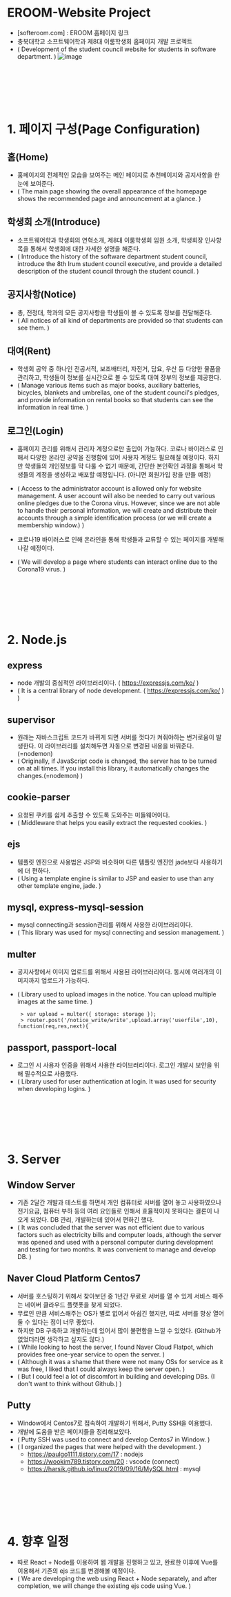 # EROOM-Website Project
- [softeroom.com] : EROOM 홈페이지 링크
- 충북대학교 소프트웨어학과 제8대 이룸학생회 홈페이지 개발 프로젝트
- ( Development of the student council website for students in software department. )
![image](https://user-images.githubusercontent.com/43461426/90965873-1cdd0500-e507-11ea-8658-840bddb440c8.png)
<br/>
<br/>
<br/>
<br/>
<br/>  

# 1. 페이지 구성(Page Configuration)
## 홈(Home)
- 홈페이지의 전체적인 모습을 보여주는 메인 페이지로 추천페이지와 공지사항을 한눈에 보여준다.
- ( The main page showing the overall appearance of the homepage shows the recommended page and announcement at a glance. )

## 학생회 소개(Introduce)
- 소프트웨어학과 학생회의 연혁소개, 제8대 이룸학생회 임원 소개, 학생회장 인사항목을 통해서 학생회에 대한 자세한 설명을 해준다.
- ( Introduce the history of the software department student council, introduce the 8th Irum student council executive, and provide a detailed description of the student council through the student council. )

## 공지사항(Notice)
- 총, 전정대, 학과의 모든 공지사항을 학생들이 볼 수 있도록 정보를 전달해준다.
- ( All notices of all kind of departments are provided so that students can see them. )

## 대여(Rent)
- 학생회 공약 중 하나인 전공서적, 보조배터리, 자전거, 담요, 우산 등 다양한 물품을 관리하고, 학생들이 정보를 실시간으로 볼 수 있도록 대여 장부의 정보를 제공한다. 
- ( Manage various items such as major books, auxiliary batteries, bicycles, blankets and umbrellas, one of the student council's pledges, and provide information on rental books so that students can see the information in real time. )

## 로그인(Login)
- 홈페이지 관리를 위해서 관리자 계정으로만 출입이 가능하다. 코로나 바이러스로 인해서 다양한 온라인 공약을 진행함에 있어 사용자 계정도 필요해질 예정이다. 하지만 학생들의 개인정보를 막 다룰 수 없기 때문에, 간단한 본인확인 과정을 통해서 학생들의 계정을 생성하고 배포할 예정입니다. (아니면 회원가입 창을 만들 예정)
- ( Access to the administrator account is allowed only for website management. A user account will also be needed to carry out various online pledges due to the Corona virus. However, since we are not able to handle their personal information, we will create and distribute their accounts through a simple identification process (or we will create a membership window.) )

- 코로나19 바이러스로 인해 온라인을 통해 학생들과 교류할 수 있는 페이지를 개발해 나갈 예정이다. 
- ( We will develop a page where students can interact online due to the Corona19 virus. )
<br/>
<br/>
<br/>
<br/>
<br/>  

# 2. Node.js
## express
- node 개발의 중심적인 라이브러리이다. ( https://expressjs.com/ko/ )
- ( It is a central library of node development. ( https://expressjs.com/ko/ ) )
## supervisor
- 원래는 자바스크립트 코드가 바뀌게 되면 서버를 껏다가 켜줘야하는 번거로움이 발생한다. 이 라이브러리를 설치해두면 자동으로 변경된 내용을 바꿔준다.(=nodemon)
- ( Originally, if JavaScript code is changed, the server has to be turned on at all times. If you install this library, it automatically changes the changes.(=nodemon) )

## cookie-parser
- 요청된 쿠키를 쉽게 추출할 수 있도록 도와주는 미들웨어이다.
- ( Middleware that helps you easily extract the requested cookies. )

## ejs
- 템플릿 엔진으로 사용법은 JSP와 비슷하며 다른 템플릿 엔진인 jade보다 사용하기에 더 편하다.
- ( Using a template engine is similar to JSP and easier to use than any other template engine, jade. )

## mysql, express-mysql-session
- mysql connecting과 session관리를 위해서 사용한 라이브러리이다.
- ( This library was used for mysql connecting and session management. )

## multer
- 공지사항에서 이미지 업로드를 위해서 사용된 라이브러리이다. 동시에 여러개의 이미지까지 업로드가 가능하다.
- ( Library used to upload images in the notice. You can upload multiple images at the same time. )

       > var upload = multer({ storage: storage });
       > router.post('/notice_write/write',upload.array('userfile',10), function(req,res,next){ 

## passport, passport-local
- 로그인 시 사용자 인증을 위해서 사용한 라이브러리이다. 로그인 개발시 보안을 위해 필수적으로 사용했다.
- ( Library used for user authentication at login. It was used for security when developing logins. )
<br/>
<br/>
<br/>
<br/>
<br/> 

# 3. Server
## Window Server
- 기존 2달간 개발과 테스트를 하면서 개인 컴퓨터로 서버를 열어 놓고 사용하였으나 전기요금, 컴퓨터 부하 등의 여러 요인들로 인해서 효율적이지 못하다는 결론이 나오게 되었다. DB 관리, 개발하는데 있어서 편하긴 했다.
- ( It was concluded that the server was not efficient due to various factors such as electricity bills and computer loads, although the server was opened and used with a personal computer during development and testing for two months. It was convenient to manage and develop DB. )

## Naver Cloud Platform Centos7
- 서버를 호스팅하기 위해서 찾아보던 중 1년간 무료로 서버를 열 수 있게 서비스 해주는 네이버 클라우드 플랫폿을 찾게 되었다.
- 무료인 만큼 서비스해주는 OS가 별로 없어서 아쉽긴 했지만, 따로 서버를 항상 열어둘 수 있다는 점이 너무 좋았다.
- 하지만 DB 구축하고 개발하는데 있어서 많이 불편함을 느낄 수 있었다. (Github가 없었더라면 생각하고 싶지도 않다.)
- ( While looking to host the server, I found Naver Cloud Flatpot, which provides free one-year service to open the server. )
- ( Although it was a shame that there were not many OSs for service as it was free, I liked that I could always keep the server open. )
- ( But I could feel a lot of discomfort in building and developing DBs. (I don't want to think without Github.) )

## Putty
- Window에서 Centos7로 접속하여 개발하기 위해서, Putty SSH을 이용했다. 
- 개발에 도움을 받은 페이지들을 정리해보았다.
- ( Putty SSH was used to connect and develop Centos7 in Window. )
- ( I organized the pages that were helped with the development. )
    - https://paulgo1111.tistory.com/17 : nodejs
    - https://wookim789.tistory.com/20 : vscode (connect)
    - https://harsik.github.io/linux/2019/09/16/MySQL.html : mysql
<br/>
<br/>
<br/>
<br/>
<br/>   

# 4. 향후 일정
- 따로 React + Node를 이용하여 웹 개발을 진행하고 있고, 완료한 이후에 Vue를 이용해서 기존의 ejs 코드를 변경해볼 예정이다.
- ( We are developing the web using React + Node separately, and after completion, we will change the existing ejs code using Vue. )